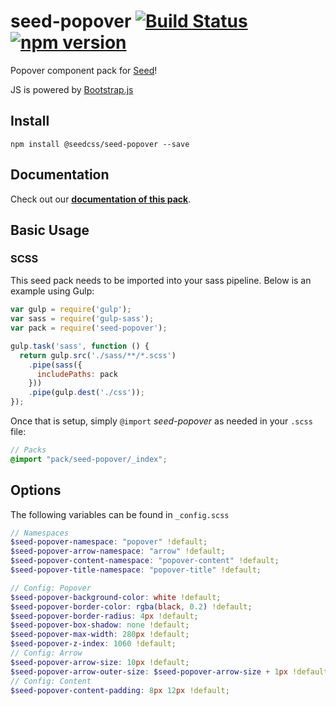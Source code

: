 # seed-popover [![Build Status](https://travis-ci.org/helpscout/seed-popover.svg?branch=master)](https://travis-ci.org/helpscout/seed-popover) [![npm version](https://badge.fury.io/js/%40seedcss%2Fseed-popover.svg)](https://badge.fury.io/js/%40seedcss%2Fseed-popover)

Popover component pack for [Seed](https://github.com/helpscout/seed)!

JS is powered by [Bootstrap.js](http://getbootstrap.com/javascript/)

## Install
```
npm install @seedcss/seed-popover --save
```


## Documentation

Check out our **[documentation of this pack](http://developer.helpscout.net/seed/packs/seed-popover/)**.


## Basic Usage

### SCSS
This seed pack needs to be imported into your sass pipeline. Below is an example using Gulp:


```javascript
var gulp = require('gulp');
var sass = require('gulp-sass');
var pack = require('seed-popover');

gulp.task('sass', function () {
  return gulp.src('./sass/**/*.scss')
    .pipe(sass({
      includePaths: pack
    }))
    .pipe(gulp.dest('./css'));
});
```

Once that is setup, simply `@import` *seed-popover* as needed in your `.scss` file:

```scss
// Packs
@import "pack/seed-popover/_index";
```

## Options

The following variables can be found in `_config.scss`

```scss
// Namespaces
$seed-popover-namespace: "popover" !default;
$seed-popover-arrow-namespace: "arrow" !default;
$seed-popover-content-namespace: "popover-content" !default;
$seed-popover-title-namespace: "popover-title" !default;

// Config: Popover
$seed-popover-background-color: white !default;
$seed-popover-border-color: rgba(black, 0.2) !default;
$seed-popover-border-radius: 4px !default;
$seed-popover-box-shadow: none !default;
$seed-popover-max-width: 280px !default;
$seed-popover-z-index: 1060 !default;
// Config: Arrow
$seed-popover-arrow-size: 10px !default;
$seed-popover-arrow-outer-size: $seed-popover-arrow-size + 1px !default;
// Config: Content
$seed-popover-content-padding: 8px 12px !default;
```
